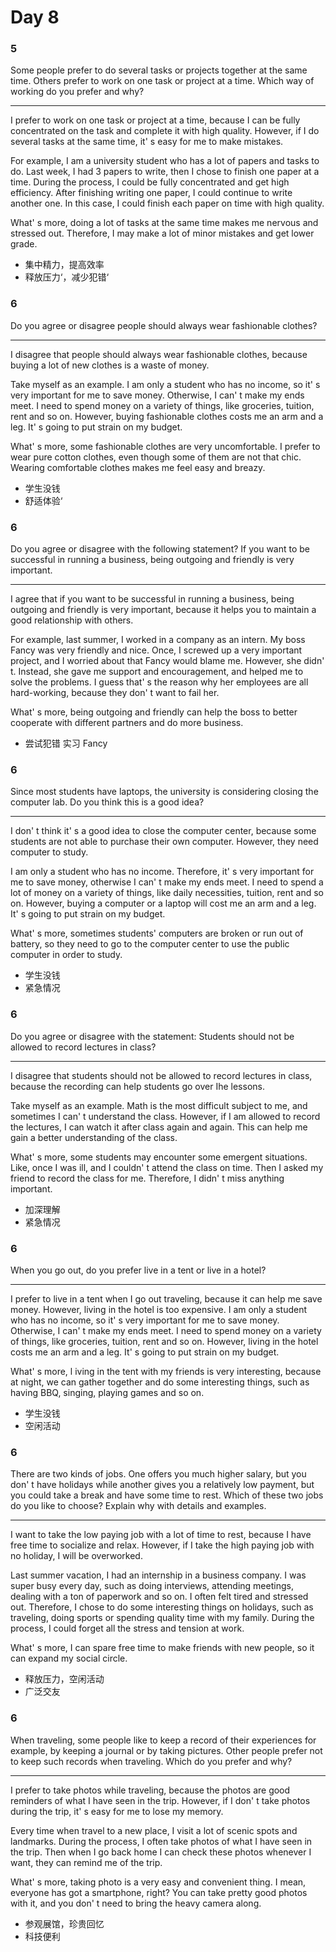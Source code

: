 # Day 8

### 5

Some people prefer to do several tasks or projects together at the same time. Others prefer to work on one task or project at a time. Which way of working do you prefer and why?

---

I prefer to work on one task or project at a time, because I can be fully concentrated on the task and complete it with high quality. However, if I do several tasks at the same time, it' s easy for me to make mistakes.

For example, I am a university student who has a lot of papers and tasks to do. Last week, I had 3 papers to write, then I chose to finish one paper at a time. During the process, I could be fully concentrated and get high efficiency. After finishing writing one paper, I could continue to write another one. In this case, I could finish each paper on time with high quality.

What' s more, doing a lot of tasks at the same time makes me nervous and stressed out. Therefore, I may make a lot of minor mistakes and get lower grade.

- 集中精力，提高效率
- 释放压力‘，减少犯错‘

### 6

Do you agree or disagree people should always wear fashionable clothes?

---

I disagree that people should always wear fashionable clothes, because buying a lot of new clothes is a waste of money.

Take myself as an example. I am only a student who has no income, so it' s very important for me to save money. Otherwise, I can' t make my ends meet. I need to spend money on a variety of things, like groceries, tuition, rent and so on. However, buying fashionable clothes costs me an arm and a leg. It' s going to put strain on my budget.

What' s more, some fashionable clothes are very uncomfortable. I prefer to wear pure cotton clothes, even though some of them are not that chic. Wearing comfortable clothes makes me feel easy and breazy.

- 学生没钱
- 舒适体验‘

### 6

Do you agree or disagree with the following statement? If you want to be successful in running a business, being outgoing and friendly is very important.

---

I agree that if you want to be successful in running a business, being outgoing and friendly is very important, because it helps you to maintain a good relationship with others.

For example, last summer, I worked in a company as an intern. My boss Fancy was very friendly and nice. Once, I screwed up a very important project, and I worried about that Fancy would blame me. However, she didn' t. Instead, she gave me support and encouragement, and helped me to solve the problems. I guess that' s the reason why her employees are all hard-working, because they don' t want to fail her.

What' s more, being outgoing and friendly can help the boss to better cooperate with different partners and do more business.

- 尝试犯错
  实习 Fancy

### 6

Since most students have laptops, the university is considering closing the computer lab. Do you think this is a good idea?

---

I don' t think it' s a good idea to close the computer center, because some students are not able to purchase their own computer. However, they need computer to study.

I am only a student who has no income. Therefore, it' s very important for me to save money, otherwise I can' t make my ends meet. I need to spend a lot of money on a variety of things, like daily necessities, tuition, rent and so on. However, buying a computer or a laptop will cost me an arm and a leg. It' s going to put strain on my budget.

What' s more, sometimes students' computers are broken or run out of battery, so they need to go to the computer center to use the public computer in order to study.

- 学生没钱
- 紧急情况

### 6

Do you agree or disagree with the statement: Students should not be allowed to record lectures in class?

---

I disagree that students should not be allowed to record lectures in class, because the recording can help students go over Ihe lessons.

Take myself as an example. Math is the most difficult subject to me, and sometimes I can' t understand the class. However, if I am allowed to record the lectures, I can watch it after class again and again. This can help me gain a better understanding of the class.

What' s more, some students may encounter some emergent situations. Like, once I was ill, and I couldn' t attend the class on time. Then I asked my friend to record the class for me. Therefore, I didn' t miss anything important.

- 加深理解
- 紧急情况

### 6

When you go out, do you prefer live in a tent or live in a hotel?

---

I prefer to live in a tent when I go out traveling, because it can help me save money. However, living in the hotel is too expensive. I am only a student who has no income, so it' s very important for me to save money. Otherwise, I can' t make my ends meet. I need to spend money on a variety of things, like groceries, tuition, rent and so on. However, living in the hotel costs me an arm and a leg. It' s going to put strain on my budget.

What' s more, l iving in the tent with my friends is very interesting, because at night, we can gather together and do some interesting things, such as having BBQ, singing, playing games and so on.

- 学生没钱
- 空闲活动

### 6

There are two kinds of jobs. One offers you much higher salary, but you don' t have holidays while another gives you a relatively low payment, but you could take a break and have some time to rest. Which of these two jobs do you like to choose? Explain why with details and examples.

---

I want to take the low paying job with a lot of time to rest, because I have free time to socialize and relax. However, if I take the high paying job with no holiday, I will be overworked.

Last summer vacation, I had an internship in a business company. I was super busy every day, such as doing interviews, attending meetings, dealing with a ton of paperwork and so on. I often felt tired and stressed out. Therefore, I chose to do some interesting things on holidays, such as traveling, doing sports or spending quality time with my family. During the process, I could forget all the stress and tension at work.

What' s more, I can spare free time to make friends with new people, so it can expand my social circle.

- 释放压力，空闲活动
- 广泛交友

### 6

When traveling, some people like to keep a record of their experiences for example, by keeping a journal or by taking pictures. Other people prefer not to keep such records when traveling. Which do you prefer and why?

---

I prefer to take photos while traveling, because the photos are good reminders of what I have seen in the trip. However, if I don' t take photos during the trip, it' s easy for me to lose my memory.

Every time when travel to a new place, I visit a lot of scenic spots and landmarks. During the process, I often take photos of what I have seen in the trip. Then when I go back home I can check these photos whenever I want, they can remind me of the trip.

What' s more, taking photo is a very easy and convenient thing. I mean, everyone has got a smartphone, right? You can take pretty good photos with it, and you don' t need to bring the heavy camera along.

- 参观展馆，珍贵回忆
- 科技便利
